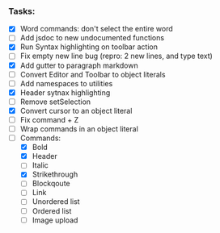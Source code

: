 ### Tasks:

- [x] Word commands: don't select the entire word
- [ ] Add jsdoc to new undocumented functions
- [x] Run Syntax highlighting on toolbar action
- [ ] Fix empty new line bug (repro: 2 new lines, and type text)
- [x] Add gutter to paragraph markdown
- [ ] Convert Editor and Toolbar to object literals
- [ ] Add namespaces to utilities
- [x] Header sytnax highlighting
- [ ] Remove setSelection
- [x] Convert cursor to an object literal
- [ ] Fix command + Z
- [ ] Wrap commands in an object literal
- [ ] Commands:
    - [x] Bold
    - [x] Header
    - [ ] Italic
    - [x] Strikethrough
    - [ ] Blockqoute
    - [ ] Link
    - [ ] Unordered list
    - [ ] Ordered list
    - [ ] Image upload